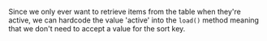 Since we only ever want to retrieve items from the table when they're active, we can hardcode the value 'active' into the
`load()` method meaning that we don't need to accept a value for the sort key.
